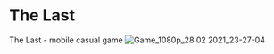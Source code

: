# The Last
The Last - mobile casual game
![Game_1080p_28 02 2021_23-27-04](https://user-images.githubusercontent.com/70921648/109533935-72e8c180-7ac3-11eb-9cc3-78df92f0f665.png)
